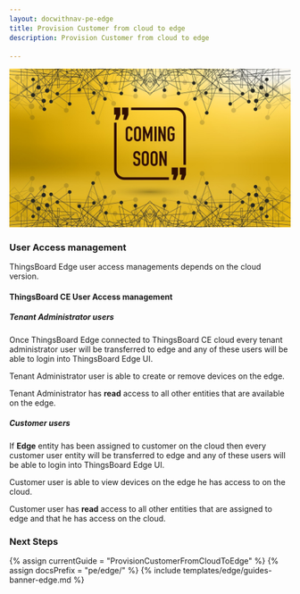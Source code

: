 ```yaml
---
layout: docwithnav-pe-edge
title: Provision Customer from cloud to edge
description: Provision Customer from cloud to edge

---
```


![image](/images/coming-soon.jpg)

### User Access management

ThingsBoard Edge user access managements depends on the cloud version.
 
#### ThingsBoard CE User Access management

##### Tenant Administrator users
Once ThingsBoard Edge connected to ThingsBoard CE cloud every tenant administrator user will be transferred to edge and any of these users will be able to login into ThingsBoard Edge UI.

Tenant Administrator user is able to create or remove devices on the edge. 

Tenant Administrator has **read** access to all other entities that are available on the edge.   

##### Customer users
If **Edge** entity has been assigned to customer on the cloud then every customer user entity will be transferred to edge and any of these users will be able to login into ThingsBoard Edge UI.

Customer user is able to view devices on the edge he has access to on the cloud. 

Customer user has **read** access to all other entities that are assigned to edge and that he has access on the cloud.   

### Next Steps

{% assign currentGuide = "ProvisionCustomerFromCloudToEdge" %}
{% assign docsPrefix = "pe/edge/" %}
{% include templates/edge/guides-banner-edge.md %}